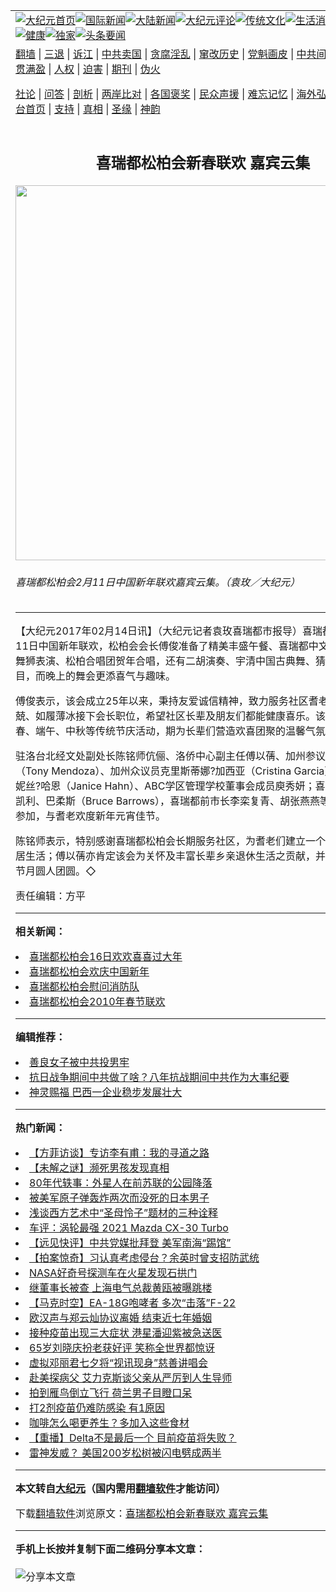 <a name="1" id="1" target="_blank"></a><span id="1"></span>
<table align=center border="0"><tr><td colspan="2" VALIGN=TOP><a href="https://github.com/htawlw362/djy/blob/master/gb/nf1351518.md#1"><img src="https://raw.githubusercontent.com/htawlw362/www/master/t/djy/1.jpg" title="大纪元首页" alt="大纪元首页"></a><a href="https://github.com/htawlw362/djy/blob/master/gb/n24hr.md#1"><img src="https://raw.githubusercontent.com/htawlw362/www/master/t/djy/3.jpg" title="国际新闻" alt="国际新闻"></a><a href="https://github.com/htawlw362/djy/blob/master/gb/nsc413.md#1"><img src="https://raw.githubusercontent.com/htawlw362/www/master/t/djy/4.jpg" title="大陆新闻" alt="大陆新闻"></a><a href="https://github.com/htawlw362/djy/blob/master/gb/news392.md#1"><img src="https://raw.githubusercontent.com/htawlw362/www/master/t/djy/5.jpg" title="大纪元评论" alt="大纪元评论"></a><a href="https://github.com/htawlw362/djy/blob/master/gb/news2007.md#1"><img src="https://raw.githubusercontent.com/htawlw362/www/master/t/djy/6.jpg" title="传统文化" alt="传统文化"></a><a href="https://github.com/htawlw362/djy/blob/master/gb/news2008.md#1"><img src="https://raw.githubusercontent.com/htawlw362/www/master/t/djy/7.jpg" title="生活消费" alt="生活消费"></a><a href="https://github.com/htawlw362/djy/blob/master/gb/ncyule.md#1"><img src="https://raw.githubusercontent.com/htawlw362/www/master/t/djy/8.jpg" title="娱乐休闲" alt="娱乐休闲"></a><a href="https://github.com/htawlw362/djy/blob/master/gb/nsc1002.md#1"><img src="https://raw.githubusercontent.com/htawlw362/www/master/t/djy/9.jpg" title="健康" alt="健康"></a><a href="https://github.com/htawlw362/djy/blob/master/gb/nf6092.md#1"><img src="https://raw.githubusercontent.com/htawlw362/www/master/t/djy/10a.jpg" title="独家" alt="独家"></a><a href="https://github.com/htawlw362/djy/blob/master/gb/nf4514.md#1"><img src="https://raw.githubusercontent.com/htawlw362/www/master/t/djy/12a.jpg" title="头条要闻" alt="头条要闻"></a></td></tr>
<tr><td colspan="2" VALIGN=TOP><a target="_blank" href="https://github.com/htawlw362/www/blob/master/README.md?zsrh#1">翻墙</a> | <a target="_blank" href="https://github.com/htawlw362/djy/blob/master/gb/nf5657.md#1">三退</a> | <a target="_blank" href="https://github.com/htawlw362/djy/blob/master/gb/nf6124.md#1">诉江</a> | <a target="_blank" href="https://github.com/htawlw362/djy/blob/master/gb/nf1176117.md#1">中共卖国</a> | <a target="_blank" href="https://github.com/htawlw362/djy/blob/master/gb/nf5773.md#1">贪腐淫乱</a> | <a target="_blank" href="https://github.com/htawlw362/djy/blob/master/gb/nf1176115.md#1">窜改历史</a> | <a target="_blank" href="https://github.com/htawlw362/djy/blob/master/gb/nf1176107.md#1">党魁画皮</a> | <a target="_blank" href="https://github.com/htawlw362/djy/blob/master/gb/nf1320400.md#1">中共间谍</a> | <a target="_blank" href="https://github.com/htawlw362/djy/blob/master/gb/nf1176114.md#1">破坏传统</a> | <a target="_blank" href="https://github.com/htawlw362/ntdtv/blob/master/gb/prog447_1.md#1">恶贯满盈</a> | <a target="_blank" href="https://github.com/htawlw362/djy/blob/master/gb/ncid278.md#1">人权</a> | <a target="_blank" href="https://github.com/htawlw362/djy/blob/master/gb/nf1176111.md#1">迫害</a> | <a target="_blank" href="https://gitlab.com/szzdlab/mh-qikan/blob/master/README.md#1">期刊</a> | <a target="_blank" href="https://github.com/htawlw362/djy/blob/master/gb/nf5562.md#1">伪火</a></p><p><a target="_blank" href="https://github.com/htawlw362/djy/blob/master/gb/9p.md#1">社论</a> | <a target="_blank" href="https://github.com/htawlw362/djy/blob/master/gb/nf4378.md#1">问答</a> | <a target="_blank" href="https://github.com/htawlw362/djy/blob/master/gb/nf5792.md#1">剖析</a> | <a target="_blank" href="https://github.com/htawlw362/djy/blob/master/gb/nf5735.md#1">两岸比对</a> | <a target="_blank" href="https://github.com/htawlw362/djy/blob/master/gb/nf6119.md#1">各国褒奖</a> | <a target="_blank" href="https://github.com/htawlw362/djy/blob/master/gb/nf6120.md#1">民众声援</a> | <a target="_blank" href="https://github.com/htawlw362/djy/blob/master/gb/nf1188594.md#1">难忘记忆</a> | <a target="_blank" href="https://github.com/htawlw362/djy/blob/master/gb/nf3180.md#1">海外弘传</a> | <a target="_blank" href="https://github.com/htawlw362/djy/blob/master/gb/nf5410.md#1">万人上访</a> | <a target="_blank" href="https://github.com/htawlw362/www/blob/master/README.md?zsrh#1">平台首页</a> | <a target="_blank" href="https://github.com/htawlw362/djy/blob/master/gb/nf4386.md#1">支持</a> | <a target="_blank" href="https://github.com/htawlw362/djy/blob/master/gb/nf4389.md#1">真相</a> | <a target="_blank" href="https://github.com/htawlw362/djy/blob/master/gb/nf5790.md#1">圣缘</a> | <a target="_blank" href="https://github.com/htawlw362/djy/blob/master/gb/nf4786.md#1">神韵</a></td></tr>
<tr><td VALIGN=TOP width="626"><h2 align=center>喜瑞都松柏会新春联欢 嘉宾云集</h2>
<img width="600" src="https://i.epochtimes.com/assets/uploads/2017/02/IMG_5806-600x400.jpg" />
<h6>喜瑞都松柏会2月11日中国新年联欢嘉宾云集。（袁玫／大纪元）
</h6>
<hr>
	<p>【大纪元2017年02月14日讯】（大纪元记者袁玫喜瑞都市报导）<ahref="https://github.com/htawlw362/djy/blob/master/gb/tag/%E5%96%9C%E7%91%9E%E9%83%BD%E6%9D%BE%E6%9F%8F%E4%BC%9A.md#1">喜瑞都松柏会</a>2月11日中国<ahref="https://github.com/htawlw362/djy/blob/master/gb/tag/%E6%96%B0%E5%B9%B4%E8%81%94%E6%AC%A2.md#1">新年联欢</a>，松柏会会长傅俊准备了精美丰盛午餐、喜瑞都中文学校学生舞龙舞狮表演、松柏合唱团贺年合唱，还有二胡演奏、宇清中国古典舞、猜灯谜等精彩节目，而晚上的舞会更添喜气与趣味。</p>
<p>傅俊表示，该会成立25年以来，秉持友爱诚信精神，致力服务社区耆老。他战战兢兢、如履薄冰接下会长职位，希望社区长辈及朋友们都能健康喜乐。该会每年办理新春、端午、中秋等传统节庆活动，期为长辈们营造欢喜团聚的温馨气氛。</p>
<p>驻洛台北经文处副处长陈铭师伉俪、洛侨中心副主任傅以蒨、加州参议员托尼门多萨（Tony Mendoza）、加州众议员克里斯蒂娜?加西亚（Cristina Garcia）、洛县监委珍妮丝?哈恩（Janice Hahn）、ABC学区管理学校董事会成员庾秀妍；喜瑞都议员陈金凯利、巴柔斯（Bruce Barrows），喜瑞都前市长李栾复青、胡张燕燕等民选官员应邀参加，与耆老欢度新年元宵佳节。</p>
<p>陈铭师表示，特别感谢<ahref="https://github.com/htawlw362/djy/blob/master/gb/tag/%E5%96%9C%E7%91%9E%E9%83%BD%E6%9D%BE%E6%9F%8F%E4%BC%9A.md#1">喜瑞都松柏会</a>长期服务社区，为耆老们建立一个健康快乐的安居生活；傅以蒨亦肯定该会为关怀及丰富长辈乡亲退休生活之贡献，并祝福大家<ahref="https://github.com/htawlw362/djy/blob/master/gb/tag/%E5%85%83%E5%AE%B5%E8%8A%82.md#1">元宵节</a>月圆人团圆。◇</p>
<p>责任编辑：方平</p>
	
<hr>


<strong>相关新闻：</strong>
<li><a href="https://github.com/htawlw362/djy/blob/master/gb/8/2/15/n2011641.md#1">喜瑞都松柏会16日欢欢喜喜过大年</a></li>
<li><a href="https://github.com/htawlw362/djy/blob/master/gb/9/1/30/n2412203.md#1">喜瑞都松柏会欢庆中国新年</a></li>
<li><a href="https://github.com/htawlw362/djy/blob/master/gb/9/9/13/n2655543.md#1">喜瑞都松柏会慰问消防队</a></li>
<li><a href="https://github.com/htawlw362/djy/blob/master/gb/10/2/26/n2828744.md#1">喜瑞都松柏会2010年春节联欢</a></li>
<hr>


<strong>编辑推荐：</strong>
<li><a href="https://github.com/htawlw362/djy/blob/master/gb/13/9/29/n3974789.md?dfh#1" target="_blank">善良女子被中共投男牢</a></li><li><a href="https://github.com/tsiac2612/djy/blob/master/gb/18/12/9/n10899641.md#1" target="_blank">抗日战争期间中共做了啥？八年抗战期间中共作为大事纪要</a></li><li><a href="https://github.com/tsiac2612/djy/blob/master/gb/19/5/7/n11240713.md#1" target="_blank">神灵赐福 巴西一企业稳步发展壮大</a></li>
<hr>

<strong>热门新闻：</strong>
<li><a href="https://github.com/htawlw362/djy/blob/master/gb/21/8/3/n13136702.md#1">【方菲访谈】专访李有甫：我的寻道之路</a></li>
<li><a href="https://github.com/htawlw362/djy/blob/master/gb/21/7/30/n13128176.md#1">【未解之谜】濒死男孩发现真相</a></li>
<li><a href="https://github.com/htawlw362/djy/blob/master/gb/21/8/3/n13135482.md#1">80年代轶事：外星人在前苏联的公园降落</a></li>
<li><a href="https://github.com/htawlw362/djy/blob/master/gb/21/8/2/n13132717.md#1">被美军原子弹轰炸两次而没死的日本男子</a></li>
<li><a href="https://github.com/htawlw362/djy/blob/master/gb/21/7/31/n13129101.md#1">浅谈西方艺术中“圣母怜子”题材的三种诠释</a></li>
<li><a href="https://github.com/htawlw362/djy/blob/master/gb/21/8/6/n13144908.md#1">车评：涡轮最强 2021 Mazda CX-30 Turbo</a></li>
<li><a href="https://github.com/htawlw362/djy/blob/master/gb/21/8/6/n13144771.md#1">【远见快评】中共党媒批拜登 美军南海“踢馆”</a></li>
<li><a href="https://github.com/htawlw362/djy/blob/master/gb/21/8/6/n13142904.md#1">【拍案惊奇】习认真考虑侵台？余英时曾支招防武统</a></li>
<li><a href="https://github.com/htawlw362/djy/blob/master/gb/21/8/5/n13139522.md#1">NASA好奇号探测车在火星发现石拱门</a></li>
<li><a href="https://github.com/htawlw362/djy/blob/master/gb/21/8/5/n13141496.md#1">继董事长被查 上海电气总裁黄瓯被曝跳楼</a></li>
<li><a href="https://github.com/htawlw362/djy/blob/master/gb/21/8/5/n13141276.md#1">【马克时空】EA-18G咆哮者 多次“击落”F-22</a></li>
<li><a href="https://github.com/htawlw362/djy/blob/master/gb/21/8/3/n13136914.md#1">欧汉声与郑云灿协议离婚 结束近七年婚姻</a></li>
<li><a href="https://github.com/htawlw362/djy/blob/master/gb/21/8/5/n13142179.md#1">接种疫苗出现三大症状 港星潘迎紫被急送医</a></li>
<li><a href="https://github.com/htawlw362/djy/blob/master/gb/21/8/5/n13141966.md#1">65岁刘晓庆扮老获好评 笑称全世界都惊讶</a></li>
<li><a href="https://github.com/htawlw362/djy/blob/master/gb/21/8/5/n13140821.md#1">虚拟邓丽君七夕将“视讯现身”慈善讲唱会</a></li>
<li><a href="https://github.com/htawlw362/djy/blob/master/gb/21/8/5/n13140378.md#1">赴美探病父 艾力克斯谈父亲从严厉到人生导师</a></li>
<li><a href="https://github.com/htawlw362/djy/blob/master/gb/21/8/4/n13137629.md#1">拍到雁鸟倒立飞行 荷兰男子目瞪口呆</a></li>
<li><a href="https://github.com/htawlw362/djy/blob/master/gb/21/8/4/n13138086.md#1">打2剂疫苗仍难防感染 有1原因</a></li>
<li><a href="https://github.com/htawlw362/djy/blob/master/gb/21/8/2/n13133358.md#1">咖啡怎么喝更养生？多加入这些食材</a></li>
<li><a href="https://github.com/htawlw362/djy/blob/master/gb/21/8/4/n13138355.md#1">【重播】Delta不是最后一个 目前疫苗将失败？</a></li>
<li><a href="https://github.com/htawlw362/djy/blob/master/gb/21/8/4/n13137337.md#1">雷神发威？ 美国200岁松树被闪电劈成两半</a></li>
<hr>

<strong>本文转自<a href="https://www.epochtimes.com">大纪元</a>（国内需用<a href="https://github.com/htawlw362/www/blob/master/README.md#8">翻墙软件</a>才能访问）</strong><p>下载<a href="https://github.com/htawlw362/www/blob/master/README.md#8">翻墙软件</a>浏览原文：<a href="https://www.epochtimes.com/gb/17/2/14/n8808085.htm">喜瑞都松柏会新春联欢 嘉宾云集</a></p><hr>

<strong>手机上长按并复制下面二维码分享本文章：</strong><br><br><img src="https://chart.apis.google.com/chart?cht=qr&chs=240x240&choe=UTF-8&chld=M|2&chl=https://github.com/htawlw362/djy/blob/master/gb/17/2/14/n8808085.md%231" title="分享本文章"></td><td VALIGN=TOP><a href="https://github.com/htawlw362/djy/blob/master/gb/16/1/21/n4622075.md?dfh#1" target="_blank"><img src="https://raw.githubusercontent.com/htawlw362/djy/master/gb/300/wei-f1.jpg" title="中共的伪火骗局"  alt="中共的伪火骗局"></a><br><a href="https://github.com/htawlw362/www/blob/master/README.md?dfh#9" target="_blank"><img src="https://raw.githubusercontent.com/htawlw362/djy/master/gb/300/yong-h.jpg" title="永恒的见证"  alt="永恒的见证"></a><br><a href="https://github.com/htawlw362/djy/blob/master/gb/13/9/29/n3974789.md?dfh#1" target="_blank"><img src="https://raw.githubusercontent.com/htawlw362/djy/master/gb/300/shang-lnz.jpg" title="善良女子被中共投男牢"  alt="善良女子被中共投男牢"></a><br><a href="https://github.com/htawlw362/djy/blob/master/gb/16/3/16/n4663449.md?dfh#1" target="_blank"><img src="https://raw.githubusercontent.com/htawlw362/djy/master/gb/300/huo-z3.jpg" title="警卫目击活摘器官"  alt="警卫目击活摘器官"></a><br><a href="https://github.com/htawlw362/djy/blob/master/gb/16/8/7/n8177641.md?dfh#1" target="_blank"><img src="https://raw.githubusercontent.com/htawlw362/djy/master/gb/300/huo-z4.jpg" title="证人描述活摘恐怖"  alt="证人描述活摘恐怖"></a><br><a href="https://github.com/htawlw362/djy/blob/master/gb/10/4/19/n2881569.md?dfh#1" target="_blank"><img src="https://raw.githubusercontent.com/htawlw362/djy/master/gb/300/huo-z1.jpg" title="揭开活摘器官黑幕"  alt="揭开活摘器官黑幕"></a><br><a href="https://github.com/htawlw362/djy/blob/master/gb/10/11/7/n3077476.md?dfh#1" target="_blank"><img src="https://raw.githubusercontent.com/htawlw362/djy/master/gb/300/ma-ks.jpg" title="马克思的成魔之路"  alt="马克思的成魔之路"></a><br><a href="https://github.com/htawlw362/djy/blob/master/gb/14/6/9/n4173977.md?dfh#1" target="_blank"><img src="https://raw.githubusercontent.com/htawlw362/djy/master/gb/300/chang-zs.jpg" title="藏字石 蕴天机"  alt="藏字石 蕴天机"></a><br><a href="https://github.com/htawlw362/djy/blob/master/gb/18/5/10/n10381511.md?dfh#1" target="_blank"><img src="https://raw.githubusercontent.com/htawlw362/djy/master/gb/300/st1.jpg" title="关注三亿人三退"  alt="关注三亿人三退"></a><br><a href="https://github.com/htawlw362/djy/blob/master/gb/18/3/21/n10237682.md?dfh#1" target="_blank"><img src="https://raw.githubusercontent.com/htawlw362/djy/master/gb/300/jie-t.jpg" title="解体中共复兴中华"  alt="解体中共复兴中华"></a><br><a href="https://github.com/htawlw362/djy/blob/master/gb/9/2/9/n2422991.md?dfh#1" target="_blank"><img src="https://raw.githubusercontent.com/htawlw362/djy/master/gb/300/gao-zs.jpg" title="中共迫害良心律师"  alt="中共迫害良心律师"></a><br><a href="https://github.com/htawlw362/djy/blob/master/gb/18/12/9/n10900044.md?dfh#1" target="_blank"><img src="https://raw.githubusercontent.com/htawlw362/djy/master/gb/300/sj1.jpg" title="三百多万人举报江泽民"  alt="三百多万人举报江泽民"></a><br><a href="https://github.com/htawlw362/djy/blob/master/gb/18/8/28/n10672014.md?dfh#1" target="_blank"><img src="https://raw.githubusercontent.com/htawlw362/djy/master/gb/300/sj2.jpg" title="这些官员为何起诉江泽民"  alt="这些官员为何起诉江泽民"></a><br><a href="https://github.com/htawlw362/djy/blob/master/gb/8/12/18/n2367165.md?dfh#1" target="_blank"><img src="https://raw.githubusercontent.com/htawlw362/djy/master/gb/300/liangan.jpg" title="海峡两岸的强烈对比"  alt="海峡两岸的强烈对比"></a><br><a href="https://github.com/htawlw362/djy/blob/master/gb/15/12/10/n4593139.md?dfh#1" target="_blank"><img src="https://raw.githubusercontent.com/htawlw362/djy/master/gb/300/jia-ndzl.jpg" title="加拿大总理的贺信"  alt="加拿大总理的贺信"></a><br><a href="https://github.com/htawlw362/djy/blob/master/gb/11/6/17/n3289382.md?dfh#1" target="_blank"><img src="https://raw.githubusercontent.com/htawlw362/djy/master/gb/300/xiao-wd.jpg" title="探寻真相兼听则明"  alt="探寻真相兼听则明"></a><br><a href="https://github.com/htawlw362/djy/blob/master/gb/18/10/27/n10812623.md?dfh#1" target="_blank"><img src="https://raw.githubusercontent.com/htawlw362/djy/master/gb/300/yindu.jpg" title="印度媒体报道东方"  alt="印度媒体报道东方"></a><br><a href="https://github.com/htawlw362/djy/blob/master/gb/18/6/9/n10469652.md?dfh#1" target="_blank"><img src="https://raw.githubusercontent.com/htawlw362/djy/master/gb/300/xie-j.jpg" title="不一样的海外校园"  alt="不一样的海外校园"></a><br><a href="https://github.com/htawlw362/djy/blob/master/gb/7/4/5/n1669415.md?dfh#1" target="_blank"><img src="https://raw.githubusercontent.com/htawlw362/djy/master/gb/300/li-up.jpg" title="从大师到徒弟的传奇"  alt="从大师到徒弟的传奇"></a><br><a href="https://github.com/htawlw362/djy/blob/master/gb/17/5/26/n9191512.md?dfh#1" target="_blank"><img src="https://raw.githubusercontent.com/htawlw362/djy/master/gb/300/zfl2.jpg" title="亿万人与东方一本奇书"  alt="亿万人与东方一本奇书"></a><br><a href="https://github.com/htawlw362/djy/blob/master/gb/13/11/27/n4020290.md?dfh#1" target="_blank"><img src="https://raw.githubusercontent.com/htawlw362/djy/master/gb/300/zhen-h.jpg" title="大陆见不到的震撼场面"  alt="大陆见不到的震撼场面"></a><br><a href="https://github.com/htawlw362/djy/blob/master/gb/15/7/17/n4482910.md?dfh#1" target="_blank"><img src="https://raw.githubusercontent.com/htawlw362/djy/master/gb/300/dalu-sk.jpg" title="人心向善 大陆当初盛况"  alt="人心向善 大陆当初盛况"></a><br><a href="https://github.com/htawlw362/djy/blob/master/gb/19/1/5/n10955468.md?dfh#1" target="_blank"><img src="https://raw.githubusercontent.com/htawlw362/djy/master/gb/300/zfl1.jpg" title="追寻真理 这书讲什么"  alt="追寻真理 这书讲什么"></a><br><a href="https://github.com/htawlw362/www/blob/master/README.md?dfh#1" target="_blank"><img src="https://raw.githubusercontent.com/htawlw362/djy/master/gb/300/fq1.jpg" title="下载免费翻墙软件"  alt="下载免费翻墙软件"></a><br></td></tr></table>
